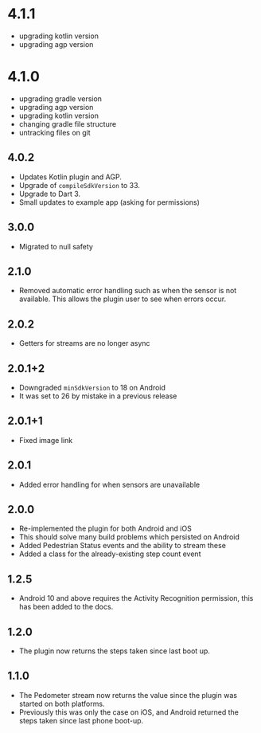 # 4.1.1

- upgrading kotlin version
- upgrading agp version

# 4.1.0

- upgrading gradle version
- upgrading agp version
- upgrading kotlin version
- changing gradle file structure
- untracking files on git

## 4.0.2

- Updates Kotlin plugin and AGP.
- Upgrade of `compileSdkVersion` to 33.
- Upgrade to Dart 3.
- Small updates to example app (asking for permissions)

## 3.0.0

- Migrated to null safety

## 2.1.0

- Removed automatic error handling such as when the sensor is not available. This allows the plugin user to see when errors occur.

## 2.0.2

- Getters for streams are no longer async

## 2.0.1+2

- Downgraded `minSdkVersion` to 18 on Android
- It was set to 26 by mistake in a previous release

## 2.0.1+1

- Fixed image link

## 2.0.1

- Added error handling for when sensors are unavailable

## 2.0.0

- Re-implemented the plugin for both Android and iOS
- This should solve many build problems which persisted on Android
- Added Pedestrian Status events and the ability to stream these
- Added a class for the already-existing step count event

## 1.2.5

- Android 10 and above requires the Activity Recognition permission, this has been added to the docs.

## 1.2.0

- The plugin now returns the steps taken since last boot up.

## 1.1.0

- The Pedometer stream now returns the value since the plugin was started on both platforms.
- Previously this was only the case on iOS, and Android returned the steps taken since last phone boot-up.
